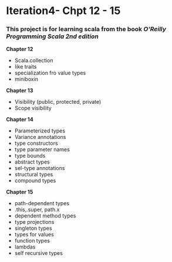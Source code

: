 # Iteration4- Chpt 12 - 15
### This project is for learning scala from the book _O'Reilly Programming Scala 2nd edition_
**Chapter 12**
  - Scala.collection
  - like traits
  - specialization fro value types
  - miniboxin
  
**Chapter 13**
  - Visibility (public, protected, private)
  - Scope visibility
  
**Chapter 14**
  - Parameterized types
  - Variance annotations 
  - type constructors
  - type parameter names
  - type bounds
  - abstract types
  - sel-type annotations
  - structural types
  - compound types
    
**Chapter 15**
  - path-dependent types
  - .this,.super, path.x
  - dependent method types
  - type projections
  - singleton types
  -  types for values
  - function types
  - lambdas
  -  self recursive types

  

